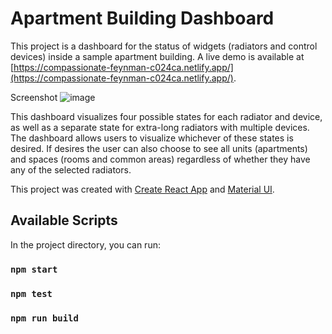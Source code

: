 # Apartment Building Dashboard

This project is a dashboard for the status of widgets (radiators and control devices) inside a sample apartment building. A live demo is available at [https://compassionate-feynman-c024ca.netlify.app/](https://compassionate-feynman-c024ca.netlify.app/).

Screenshot
![image](https://user-images.githubusercontent.com/5913839/120116987-f1074380-c158-11eb-9d28-748e2d084474.png)

This dashboard visualizes four possible states for each radiator and device, as well as a separate state for extra-long radiators with multiple devices. The dashboard allows users to visualize whichever of these states is desired. If desires the user can also choose to see all units (apartments) and spaces (rooms and common areas) regardless of whether they have any of the selected radiators.

This project was created with [Create React App](https://github.com/facebook/create-react-app) and [Material UI](https://www.material-ui.com).

## Available Scripts

In the project directory, you can run:
### `npm start`
### `npm test`
### `npm run build`
